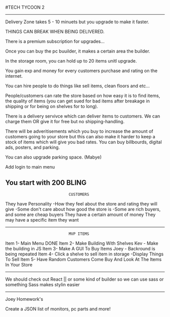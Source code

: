 #TECH TYCOON 2

------------------------------------------------------------------------------------------------------------------------------------------------------------------------------------------------------------------------------------

Delivery Zone takes 5 - 10 minuets but you upgrade to make it faster.

THINGS CAN BREAK WHEN BEING DELIVERED.

There is a premium subscription for upgrades...

Once you can buy the pc buuilder, it makes a certain area the builder.

In the storage room, you can hold up to 20 items unitl upgrade.

You gain exp and money for every customers purchase and rating on the internet.

You can hire people to do things like sell items, clean floors and etc...

People/customers can rate the store based on how easy it is to find items, the quality of items 
(you can get sued for bad items after breakage in shipping or for being on shelves for to long).

There is a delivery servivce which can deliver items to customers. We can charge them OR give it for free but
no shipping-handling.

There will be adveritisements which you buy to increase the amount of customers going to your store
but this can also make it harder to keep a stock of items which will give you bad rates. You can buy billbourds, digital ads, posters, and parking.

You can also upgrade parking space.  (Mabye)

Add login to main menu

You start with 200 BLING
------------------------------------------------------------------------------------------------------------------------------------------------------------------------------------------------------------------------------------
								CUSTOMERS

They have Personality
	-How they feel about the store and rating they will give
	-Some don't care about how good the store is
	-Some are rich buyers, and some are cheap buyers
They have a certain amount of money
They may have a specific item they want



------------------------------------------------------------------------------------------------------------------------------------------------------------------------------------------------------------------------------------

								MVP ITEMS

Item 1- Main Menu DONE
Item 2- Make Building With Shelves
		Kev - Make the building in JS
Item 3- Make A GUI To Buy Items
		Joey - Backround is being repeated
Item 4- Click a shelve to sell item in storage
	-Display Things To Sell
Item 5- Have Random Customers Come Buy And Look At The Items In Your Store


------------------------------------------------------------------------------------------------------------------------------------------------------------------------------------------------------------------------------------

We should check out React || or some kind of builder so we can use sass or something
Sass makes stylin easier


------------------------------------------------------------------------------------------------------------------------------------------------------------------------------------------------------------------------------------

Joey Homework's

Create a JSON list of monitors, pc parts and more!




